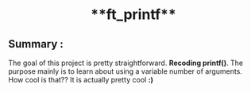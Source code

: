 <h1 align="center">**ft_printf**</h1>

## Summary : 

The goal of this project is pretty straightforward. **Recoding printf()**.
The purpose mainly is to learn about using a variable number of arguments. How cool is that??
It is actually pretty cool **:)**
